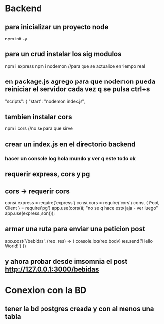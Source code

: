 
# Backend
## para inicializar un proyecto node
npm init -y

## para un crud instalar los sig modulos
npm i express
npm i nodemon //para que se actualice en tiempo real

## en package.js agrego para que nodemon pueda reiniciar el servidor cada vez q se pulsa ctrl+s
  "scripts": {
    "start": "nodemon index.js",

## tambien instalar cors
npm i cors //no se para que sirve

## crear un index.js en el directorio backend

### hacer un console log hola mundo y ver q este todo ok

## requerir express, cors y pg
## cors -> requerir cors
const express = require('express')
const cors = require('cors')
const { Pool, Client } = require('pg')
app.use(cors()); "no se q hace esto jaja - ver luego"
app.use(express.json());


## armar una ruta para enviar una peticion post
app.post('/bebidas', (req, res) => {
    console.log(req.body)
    res.send('Hello World!')
  })

## y ahora probar desde imsomnia el post http://127.0.0.1:3000/bebidas


# Conexion con la BD
## tener la bd postgres creada y con al menos una tabla